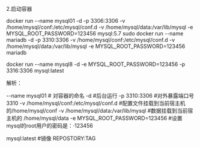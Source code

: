 2.启动容器

docker run --name mysql01 -d -p 3306:3306 -v /home/mysql/conf:/etc/mysql/conf.d -v /home/mysql/data:/var/lib/mysql -e MYSQL_ROOT_PASSWORD=123456 mysql:5.7
sudo docker run --name mariadb -d -p 3310:3306 -v /home/mysql/conf:/etc/mysql/conf.d -v /home/mysql/data:/var/lib/mysql -e MYSQL_ROOT_PASSWORD=123456 mariadb

docker run --name mysql8 -d -e MYSQL_ROOT_PASSWORD=123456 -p 3316:3306 mysql:latest

解析：

--name mysql01                                       #  对容器的命名
-d                                                              #后台运行
-p 3310:3306                                           #对外暴露端口号3310
-v /home/mysql/conf:/etc/mysql/conf.d     #配置文件挂载到当前宿主机的/home/mysql/conf
-v /home/mysql/data:/var/lib/mysql            #数据挂载到当前宿主机的 /home/mysql/data
-e MYSQL_ROOT_PASSWORD=123456    #设置mysql的root用户的密码是：·123456

mysql:latest #镜像 REPOSTORY:TAG